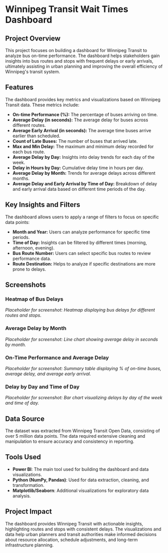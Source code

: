 # Winnipeg Transit Wait Times Dashboard

## Project Overview

This project focuses on building a dashboard for Winnipeg Transit to analyze bus on-time performance. The dashboard helps stakeholders gain insights into bus routes and stops with frequent delays or early arrivals, ultimately assisting in urban planning and improving the overall efficiency of Winnipeg's transit system.

## Features

The dashboard provides key metrics and visualizations based on Winnipeg Transit data. These metrics include:
- **On-time Performance (%):** The percentage of buses arriving on time.
- **Average Delay (in seconds):** The average delay for buses across different routes.
- **Average Early Arrival (in seconds):** The average time buses arrive earlier than scheduled.
- **Count of Late Buses:** The number of buses that arrived late.
- **Max and Min Delay:** The maximum and minimum delay recorded for each bus route.
- **Average Delay by Day:** Insights into delay trends for each day of the week.
- **Delay in Hours by Day:** Cumulative delay time in hours per day.
- **Average Delay by Month:** Trends for average delays across different months.
- **Average Delay and Early Arrival by Time of Day:** Breakdown of delay and early arrival data based on different time periods of the day.

## Key Insights and Filters

The dashboard allows users to apply a range of filters to focus on specific data points:
- **Month and Year:** Users can analyze performance for specific time periods.
- **Time of Day:** Insights can be filtered by different times (morning, afternoon, evening).
- **Bus Route Number:** Users can select specific bus routes to review performance data.
- **Route Destination:** Helps to analyze if specific destinations are more prone to delays.

## Screenshots

### Heatmap of Bus Delays
*Placeholder for screenshot: Heatmap displaying bus delays for different routes and stops.*

### Average Delay by Month
*Placeholder for screenshot: Line chart showing average delay in seconds by month.*

### On-Time Performance and Average Delay
*Placeholder for screenshot: Summary table displaying % of on-time buses, average delay, and average early arrival.*

### Delay by Day and Time of Day
*Placeholder for screenshot: Bar chart visualizing delays by day of the week and time of day.*

## Data Source

The dataset was extracted from Winnipeg Transit Open Data, consisting of over 5 million data points. The data required extensive cleaning and manipulation to ensure accuracy and consistency in reporting.

## Tools Used
- **Power BI**: The main tool used for building the dashboard and data visualizations.
- **Python (NumPy, Pandas)**: Used for data extraction, cleaning, and transformation.
- **Matplotlib/Seaborn**: Additional visualizations for exploratory data analysis.

## Project Impact

The dashboard provides Winnipeg Transit with actionable insights, highlighting routes and stops with consistent delays. The visualizations and data help urban planners and transit authorities make informed decisions about resource allocation, schedule adjustments, and long-term infrastructure planning.